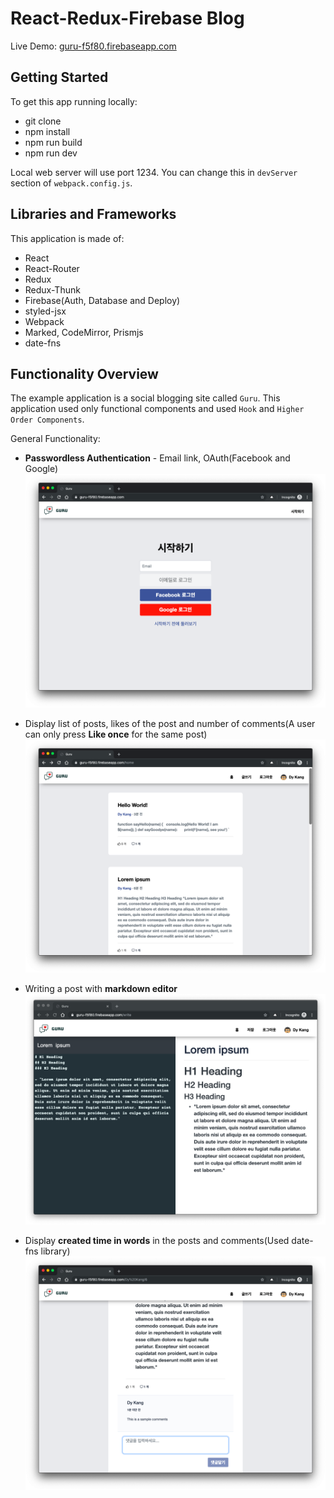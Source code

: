 # React-Redux-Firebase Blog

Live Demo: [guru-f5f80.firebaseapp.com](https://guru-f5f80.firebaseapp.com)

## Getting Started

To get this app running locally:

- git clone
- npm install
- npm run build
- npm run dev
  
Local web server will use port 1234. You can change this in `devServer` section of `webpack.config.js`.

## Libraries and Frameworks

This application is made of:

- React
- React-Router
- Redux
- Redux-Thunk
- Firebase(Auth, Database and Deploy)
- styled-jsx
- Webpack
- Marked, CodeMirror, Prismjs
- date-fns
  
## Functionality Overview

The example application is a social blogging site called `Guru`. This application used only functional components and used `Hook` and `Higher Order Components`.

General Functionality:

- __Passwordless Authentication__ - Email link, OAuth(Facebook and Google) 
  ![](./src/img/guru_01.png)

- Display list of posts, likes of the post and number of comments(A user can only press __Like once__ for the same post)
  ![](./src/img/guru_02.png)

- Writing a post with __markdown editor__
  ![](./src/img/guru_03.png)

- Display __created time in words__ in the posts and comments(Used date-fns library)
  ![](./src/img/guru_04.png)
